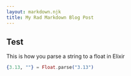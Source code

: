 ```yaml
---
layout: markdown.njk
title: My Rad Markdown Blog Post
---
```

## Test
This is how you parse a string to a float in Elixir
```elixir
{3.13, ""} = Float.parse("3.13")
```
